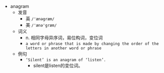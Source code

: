 - anagram
  - 发音
    - 英 `/'ænəgræm/`
    - 美 `/'ænə'græm/`
  - 词义
    - n. 相同字母异序词，易位构词，变位词
    - `a word or phrase that is made by changing the order of the letters in another word or phrase`
  - 例句
    - `‘Silent’ is an anagram of ‘listen’.`
      - silent是listen的变位词。

